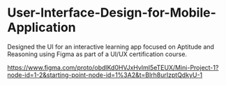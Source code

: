 # User-Interface-Design-for-Mobile-Application
Designed the UI for an interactive learning app focused on Aptitude and Reasoning using
Figma as part of a UI/UX certification course.

https://www.figma.com/proto/obdlKd0HVJxHvlmI5eTEUX/Mini-Project-1?node-id=1-2&starting-point-node-id=1%3A2&t=Blrh8urIzptQdkyU-1
